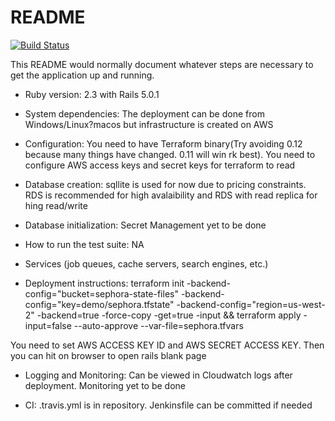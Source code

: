 # README
[![Build Status](https://travis-ci.org/deosha/sephora.svg?branch=master)](https://travis-ci.org/deosha/sephora)

This README would normally document whatever steps are necessary to get the
application up and running.


* Ruby version: 2.3 with Rails 5.0.1

* System dependencies: The deployment can be done from Windows/Linux?macos but infrastructure is created on AWS

* Configuration: You need to have Terraform binary(Try avoiding 0.12 because many things have changed. 0.11 will win rk best). You need to configure AWS access keys and secret keys for terraform to read

* Database creation: sqllite is used for now due to pricing constraints. RDS is recommended for high avalaibility and RDS with read replica for hing read/write

* Database initialization: Secret Management yet to be done

* How to run the test suite: NA

* Services (job queues, cache servers, search engines, etc.)

* Deployment instructions: 
terraform init -backend-config="bucket=sephora-state-files" -backend-config="key=demo/sephora.tfstate" -backend-config="region=us-west-2" -backend=true -force-copy -get=true -input && terraform apply -input=false --auto-approve --var-file=sephora.tfvars

You need to set AWS ACCESS KEY ID and AWS SECRET ACCESS KEY. Then you can hit <instance-public-ip> on browser to open rails blank page

* Logging and Monitoring: Can be viewed in Cloudwatch logs after deployment. Monitoring yet to be done

* CI: .travis.yml is in repository. Jenkinsfile can be committed if needed


